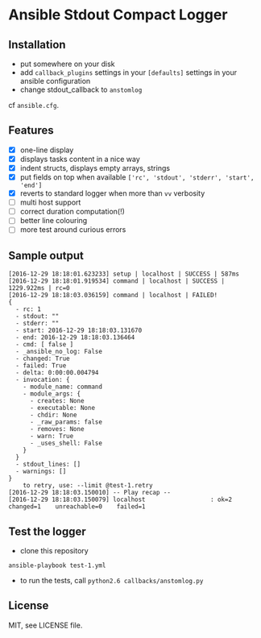 # Ansible Stdout Compact Logger

## Installation

- put somewhere on your disk
- add `callback_plugins` settings in your `[defaults]` settings in your ansible configuration
- change stdout_callback to `anstomlog`

cf `ansible.cfg`.

## Features

- [x] one-line display
- [x] displays tasks content in a nice way
- [x] indent structs, displays empty arrays, strings
- [x] put fields on top when available `['rc', 'stdout', 'stderr', 'start', 'end']`
- [x] reverts to standard logger when more than `vv` verbosity
- [ ] multi host support
- [ ] correct duration computation(!)
- [ ] better line colouring
- [ ] more test around curious errors

## Sample output

```
[2016-12-29 18:18:01.623233] setup | localhost | SUCCESS | 587ms
[2016-12-29 18:18:01.919534] command | localhost | SUCCESS | 1229.922ms | rc=0
[2016-12-29 18:18:03.036159] command | localhost | FAILED!
{
  - rc: 1
  - stdout: ""
  - stderr: ""
  - start: 2016-12-29 18:18:03.131670
  - end: 2016-12-29 18:18:03.136464
  - cmd: [ false ]
  - _ansible_no_log: False
  - changed: True
  - failed: True
  - delta: 0:00:00.004794
  - invocation: {
    - module_name: command
    - module_args: {
      - creates: None
      - executable: None
      - chdir: None
      - _raw_params: false
      - removes: None
      - warn: True
      - _uses_shell: False
    }
  }
  - stdout_lines: []
  - warnings: []
}
	to retry, use: --limit @test-1.retry
[2016-12-29 18:18:03.150010] -- Play recap --
[2016-12-29 18:18:03.150079] localhost                  : ok=2    changed=1    unreachable=0    failed=1
```

## Test the logger

- clone this repository
```
ansible-playbook test-1.yml
```
- to run the tests, call `python2.6 callbacks/anstomlog.py`

## License

MIT, see LICENSE file.